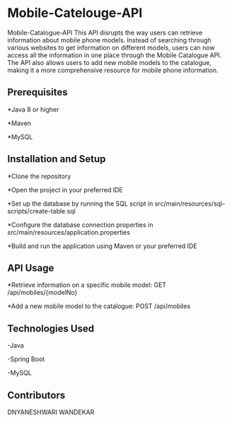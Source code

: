# Mobile-Catelouge-API
Mobile-Catalogue-API
This API disrupts the way users can retrieve information about mobile phone models. Instead of searching through various websites to get information on different models, users can now access all the information in one place through the Mobile Catalogue API. The API also allows users to add new mobile models to the catalogue, making it a more comprehensive resource for mobile phone information.

## Prerequisites
*Java 8 or higher

*Maven

*MySQL

## Installation and Setup
*Clone the repository

*Open the project in your preferred IDE

*Set up the database by running the SQL script in src/main/resources/sql-scripts/create-table.sql

*Configure the database connection properties in src/main/resources/application.properties

*Build and run the application using Maven or your preferred IDE

## API Usage
*Retrieve information on a specific mobile model: GET /api/mobiles/{modelNo}

*Add a new mobile model to the catalogue: POST /api/mobiles

## Technologies Used
-Java

-Spring Boot

-MySQL

## Contributors
DNYANESHWARI  WANDEKAR
